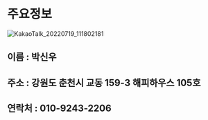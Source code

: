 # 주요정보
![KakaoTalk_20220719_111802181](https://user-images.githubusercontent.com/43162532/198289758-966b1759-77f7-4059-99a0-0fba35fa0573.jpg)
## 이름 : 박신우
## 주소 : 강원도 춘천시 교동 159-3 해피하우스 105호
## 연락처 : 010-9243-2206
